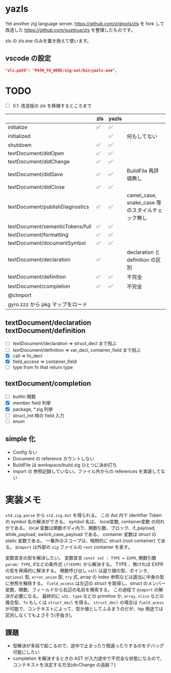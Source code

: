 # yazls

Yet another zig language server.
<https://github.com/zigtools/zls> を fork して改造した <https://github.com/ousttrue/zls> を整理したものです。

zls の zls.exe のみを置き換えて使います。

## vscode の設定

```json:settings.json
"zls.path": "PATH_TO_HERE/zig-out/bin/yazls.exe",
```

# TODO

* [ ] 0.1: 改造版の zls を移植するところまで

|                                  | zls | yazls |                                                 |
|----------------------------------|-----|-------|-------------------------------------------------|
| initialize                       | ✅   | ✅     |                                                 |
| initialized                      |     | ✅     | 何もしてない                                    |
| shutdown                         | ✅   | ✅     |                                                 |
| textDocument/didOpen             | ✅   | ✅     |                                                 |
| textDocument/didChange           | ✅   | ✅     |                                                 |
| textDocument/didSave             | ✅   | ✅     | BuildFile 再評価無し                            |
| textDocument/didClose            | ✅   | ✅     |                                                 |
| textDocument/publishDiagnostics  | ✅   | ✅     | camel_case, snake_case 等のスタイルチェック無し |
| textDocument/semanticTokens/full | ✅   | ✅     |                                                 |
| textDocument/formatting          | ✅   | ✅     |                                                 |
| textDocument/documentSymbol      | ✅   | ✅     |                                                 |
| textDocument/declaration         | ✅   |       | declaration と definition の区別                |
| textDocument/definition          | ✅   | ✅     | 不完全                                          |
| textDocument/completion          | ✅   | ✅     | 不完全                                          |
| @cImport                         |     |       |                                                 |
| gyro.zzz から pkg マップをロード |     |       |                                                 |

## textDocument/declaration textDocument/definition

* [ ] textDocument/declaration => struct_decl まで飛ぶ
* [ ] textDocument/definition => var_decl, container_field まで飛ぶ
* [x] call => fn_decl
* [x] field_access => container_field
* [ ] type from fn that return type

## textDocument/completion

* [ ] builtin 関数
* [x] member field 列挙
* [x] package, *.zig 列挙
* [ ] struct_init 時の field 入力
* [ ] enum

## simple 化

* Config ない
* Document の reference カウントしない
* BuildFile は workspace/build.zig ひとつに決め打ち
* import の 参照記録していない。ファイル外からの references を実装してない

# 実装メモ

`std.zig.parse` から `std.zig.Ast` を得られる。
この Ast 内で identifier Token の symbol 名の解決ができる。
symbol 名は、 local変数, container変数 の何れかである。
local 変数は関数ボディ内で、関数引数、ブロック、if_payload, while_payload, switch_case_payload である。
container 変数は struct の static 変数である。
一番外のスコープは、暗黙的に struct (root container) である。
`@import` は外部の `zig` ファイルの `root` container を表す。

変数宣言の型を解決したい。
変数宣言 `const val : TYPE = EXPR`, 関数引数 `param: TYPE`, ifなどの条件式 `if(EXPR)` から解決する。
TYPE 、無ければ EXPR の型を再帰的に解決する。
関数呼び出し `call` は返り値の型、ポインタ, `optional` 型, `error_union` 型, `try` 式, array の index 参照などは適当に中身の型に参照を解除する。
`field_access` は左辺の struct を取得し、struct のメンバー変数、関数、フィールドから右辺の名前を検索する。
この過程で `@import` の解決が必要になる。
最終的に `u32, type` などの primitive か, `array`, `slice` などの複合型、`fn` もしくは `struct_decl` を得る。
`struct_decl` の場合は `field_acess` が可能で、コンテキストによって、型か値としてふるまうのだが、lsp 用途では区別しなくてもよさそう(手抜き)。

## 課題

* 型解決が多段で起こるので、途中で止まったり間違ったりするのをデバッグ可能にしたい
* completion を解決するときの AST が入力途中で不完全な状態になるので、コンテキストを決定する方法(dicChange の追跡？)
